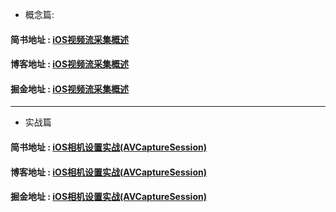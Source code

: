 - 概念篇:

#### 简书地址     : [iOS视频流采集概述](https://www.jianshu.com/p/5885fee3c8b8)
#### 博客地址     : [iOS视频流采集概述](https://xiaodongxie1024.github.io/2019/04/13/20190413_iOS_VideoCaptureExplain/)
#### 掘金地址     : [iOS视频流采集概述](https://juejin.im/post/5cb1f987f265da039d3274c3)

---

- 实战篇

#### 简书地址     : [iOS相机设置实战(AVCaptureSession)](https://www.jianshu.com/p/6975f706e2e5)
#### 博客地址     : [iOS相机设置实战(AVCaptureSession)](https://xiaodongxie1024.github.io/2019/04/13/20190413_iOS_VideoCaptureExercise)
#### 掘金地址     : [iOS相机设置实战(AVCaptureSession)](https://juejin.im/post/5cb1fd9af265da03bb6fa489)

